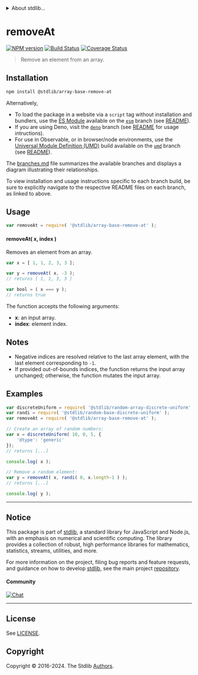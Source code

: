 <!--

@license Apache-2.0

Copyright (c) 2024 The Stdlib Authors.

Licensed under the Apache License, Version 2.0 (the "License");
you may not use this file except in compliance with the License.
You may obtain a copy of the License at

   http://www.apache.org/licenses/LICENSE-2.0

Unless required by applicable law or agreed to in writing, software
distributed under the License is distributed on an "AS IS" BASIS,
WITHOUT WARRANTIES OR CONDITIONS OF ANY KIND, either express or implied.
See the License for the specific language governing permissions and
limitations under the License.

-->


<details>
  <summary>
    About stdlib...
  </summary>
  <p>We believe in a future in which the web is a preferred environment for numerical computation. To help realize this future, we've built stdlib. stdlib is a standard library, with an emphasis on numerical and scientific computation, written in JavaScript (and C) for execution in browsers and in Node.js.</p>
  <p>The library is fully decomposable, being architected in such a way that you can swap out and mix and match APIs and functionality to cater to your exact preferences and use cases.</p>
  <p>When you use stdlib, you can be absolutely certain that you are using the most thorough, rigorous, well-written, studied, documented, tested, measured, and high-quality code out there.</p>
  <p>To join us in bringing numerical computing to the web, get started by checking us out on <a href="https://github.com/stdlib-js/stdlib">GitHub</a>, and please consider <a href="https://opencollective.com/stdlib">financially supporting stdlib</a>. We greatly appreciate your continued support!</p>
</details>

# removeAt

[![NPM version][npm-image]][npm-url] [![Build Status][test-image]][test-url] [![Coverage Status][coverage-image]][coverage-url] <!-- [![dependencies][dependencies-image]][dependencies-url] -->

> Remove an element from an array.

<!-- Section to include introductory text. Make sure to keep an empty line after the intro `section` element and another before the `/section` close. -->

<section class="intro">

</section>

<!-- /.intro -->

<!-- Package usage documentation. -->

<section class="installation">

## Installation

```bash
npm install @stdlib/array-base-remove-at
```

Alternatively,

-   To load the package in a website via a `script` tag without installation and bundlers, use the [ES Module][es-module] available on the [`esm`][esm-url] branch (see [README][esm-readme]).
-   If you are using Deno, visit the [`deno`][deno-url] branch (see [README][deno-readme] for usage intructions).
-   For use in Observable, or in browser/node environments, use the [Universal Module Definition (UMD)][umd] build available on the [`umd`][umd-url] branch (see [README][umd-readme]).

The [branches.md][branches-url] file summarizes the available branches and displays a diagram illustrating their relationships.

To view installation and usage instructions specific to each branch build, be sure to explicitly navigate to the respective README files on each branch, as linked to above.

</section>

<section class="usage">

## Usage

```javascript
var removeAt = require( '@stdlib/array-base-remove-at' );
```

#### removeAt( x, index )

Removes an element from an array.

```javascript
var x = [ 1, 1, 2, 3, 3 ];

var y = removeAt( x, -3 );
// returns [ 1, 1, 3, 3 ]

var bool = ( x === y );
// returns true
```

The function accepts the following arguments:

-   **x**: an input array.
-   **index**: element index.

</section>

<!-- /.usage -->

<!-- Package usage notes. Make sure to keep an empty line after the `section` element and another before the `/section` close. -->

<section class="notes">

## Notes

-   Negative indices are resolved relative to the last array element, with the last element corresponding to `-1`.
-   If provided out-of-bounds indices, the function returns the input array unchanged; otherwise, the function mutates the input array.

</section>

<!-- /.notes -->

<!-- Package usage examples. -->

<section class="examples">

## Examples

<!-- eslint no-undef: "error" -->

```javascript
var discreteUniform = require( '@stdlib/random-array-discrete-uniform' );
var randi = require( '@stdlib/random-base-discrete-uniform' );
var removeAt = require( '@stdlib/array-base-remove-at' );

// Create an array of random numbers:
var x = discreteUniform( 10, 0, 5, {
    'dtype': 'generic'
});
// returns [...]

console.log( x );

// Remove a random element:
var y = removeAt( x, randi( 0, x.length-1 ) );
// returns [...]

console.log( y );
```

</section>

<!-- /.examples -->

<!-- Section to include cited references. If references are included, add a horizontal rule *before* the section. Make sure to keep an empty line after the `section` element and another before the `/section` close. -->

<section class="references">

</section>

<!-- /.references -->

<!-- Section for related `stdlib` packages. Do not manually edit this section, as it is automatically populated. -->

<section class="related">

</section>

<!-- /.related -->

<!-- Section for all links. Make sure to keep an empty line after the `section` element and another before the `/section` close. -->


<section class="main-repo" >

* * *

## Notice

This package is part of [stdlib][stdlib], a standard library for JavaScript and Node.js, with an emphasis on numerical and scientific computing. The library provides a collection of robust, high performance libraries for mathematics, statistics, streams, utilities, and more.

For more information on the project, filing bug reports and feature requests, and guidance on how to develop [stdlib][stdlib], see the main project [repository][stdlib].

#### Community

[![Chat][chat-image]][chat-url]

---

## License

See [LICENSE][stdlib-license].


## Copyright

Copyright &copy; 2016-2024. The Stdlib [Authors][stdlib-authors].

</section>

<!-- /.stdlib -->

<!-- Section for all links. Make sure to keep an empty line after the `section` element and another before the `/section` close. -->

<section class="links">

[npm-image]: http://img.shields.io/npm/v/@stdlib/array-base-remove-at.svg
[npm-url]: https://npmjs.org/package/@stdlib/array-base-remove-at

[test-image]: https://github.com/stdlib-js/array-base-remove-at/actions/workflows/test.yml/badge.svg?branch=main
[test-url]: https://github.com/stdlib-js/array-base-remove-at/actions/workflows/test.yml?query=branch:main

[coverage-image]: https://img.shields.io/codecov/c/github/stdlib-js/array-base-remove-at/main.svg
[coverage-url]: https://codecov.io/github/stdlib-js/array-base-remove-at?branch=main

<!--

[dependencies-image]: https://img.shields.io/david/stdlib-js/array-base-remove-at.svg
[dependencies-url]: https://david-dm.org/stdlib-js/array-base-remove-at/main

-->

[chat-image]: https://img.shields.io/gitter/room/stdlib-js/stdlib.svg
[chat-url]: https://app.gitter.im/#/room/#stdlib-js_stdlib:gitter.im

[stdlib]: https://github.com/stdlib-js/stdlib

[stdlib-authors]: https://github.com/stdlib-js/stdlib/graphs/contributors

[umd]: https://github.com/umdjs/umd
[es-module]: https://developer.mozilla.org/en-US/docs/Web/JavaScript/Guide/Modules

[deno-url]: https://github.com/stdlib-js/array-base-remove-at/tree/deno
[deno-readme]: https://github.com/stdlib-js/array-base-remove-at/blob/deno/README.md
[umd-url]: https://github.com/stdlib-js/array-base-remove-at/tree/umd
[umd-readme]: https://github.com/stdlib-js/array-base-remove-at/blob/umd/README.md
[esm-url]: https://github.com/stdlib-js/array-base-remove-at/tree/esm
[esm-readme]: https://github.com/stdlib-js/array-base-remove-at/blob/esm/README.md
[branches-url]: https://github.com/stdlib-js/array-base-remove-at/blob/main/branches.md

[stdlib-license]: https://raw.githubusercontent.com/stdlib-js/array-base-remove-at/main/LICENSE

</section>

<!-- /.links -->
